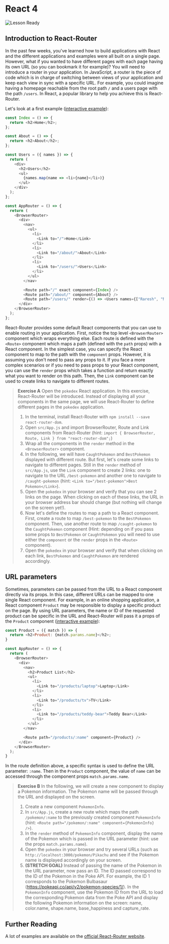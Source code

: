# React 4

![Lesson Ready](https://img.shields.io/badge/status-ready-green.svg)


## Introduction to React-Router

In the past few weeks, you've learned how to build applications with React and the different applications and examples were all built on a single page. However, what if you wanted to have different pages with each page having its own URL (so you can bookmark it for example)? You will need to introduce a router in your application. In JavaScript, a router is the piece of code which is in charge of switching between views of your application and keep each view in sync with a specific URL. For example, you could imagine having a homepage reachable from the root path `/` and a users page with the path `/users`. In React, a popular library to help you achieve this is React-Router.

Let's look at a first example ([interactive example](https://codesandbox.io/s/react-router-1-lk44e)):

```js
const Index = () => {
  return <h2>Home</h2>;
};

const About = () => {
  return <h2>About</h2>;
};

const Users = ({ names }) => {
  return (
    <div>
      <h2>Users</h2>
      <ul>
        {names.map(name => <li>{name}</li>)}
      </ul>
    </div>
  );
};

const AppRouter = () => {
  return (
    <BrowserRouter>
      <div>
        <nav>
          <ul>
            <li>
              <Link to="/">Home</Link>
            </li>
            <li>
              <Link to="/about/">About</Link>
            </li>
            <li>
              <Link to="/users/">Users</Link>
            </li>
          </ul>
        </nav>

        <Route path="/" exact component={Index} />
        <Route path="/about/" component={About} />
        <Route path="/users/" render={() => <Users names={["Raresh", "Nate"]} />} />
      </div>
    </BrowserRouter>
  );
};
```

React-Router provides some default React components that you can use to enable routing in your application. First, notice the top level `<BrowserRouter>` component which wraps everything else. Each route is defined with the `<Route>` component which maps a path (defined with the `path` props) with a React component. In the simplest case, you can specify the React component to map to the path with the `component` props. However, it is assuming you don't need to pass any props to it. If you face a more complex scenarios or if you need to pass props to your React component, you can use the `render` props which takes a function and return exactly what you want to render on this path. Then, the `Link` component can be used to create links to navigate to different routes.

> **Exercise A**
> Open the `pokedex` React application. In this exercise, React-Router will be introduced. Instead of displaying all your components in the same page, we will use React-Router to define  different pages in the `pokedex` application.
> 1. In the terminal, install React-Router with `npm install --save react-router-dom`.
> 2. Open `src/App.js` and import BrowserRouter, Route and Link components from React-Router (hint: `import { BrowserRouter, Route, Link } from "react-router-dom";`)
> 3. Wrap all the components in the `render` method in the `<BrowserRouter>` component.
> 4. In the following, we will have `CaughtPokemon` and `BestPokemon` displayed with different route. But first, let's create some links to navigate to different pages. Still in the `render` method of `src/App.js`, use the `Link` component to create 2 links: one to navigate to the URL `/best-pokemon` and another one to navigate to `/caught-pokemon` (hint: `<Link to="/best-pokemon">Best Pokemon</Link>`).
> 5. Open the `pokedex` in your browser and verify that you can see 2 links on the page. When clicking on each of these links, the URL in your browser address bar should change (but nothing will change on the screen yet!).
> 6. Now let's define the routes to map a path to a React component. First, create a route to map `/best-pokemon` to the `BestPokemon` component. Then, use another route to map `/caught-pokemon` to the `CaughtPokemon` component (Hint: depending on if you pass some props to `BestPokemon` or `CaughtPokemon` you will need to use either the `component` or the `render` props in the `<Route>` component).
> 7. Open the `pokedex` in your browser and verify that when clicking on each link, `BestPokemon` and `CaughtPokemon` are rendered accordingly.

## URL parameters

Sometimes, parameters can be passed from the URL to a React component directly via its props. In this case, different URLs can be mapped to one single React component. For example, in an online shopping application, a React component `Product` may be responsible to display a specific product on the page. By using URL parameters, the name or ID of the requested product can be specific in the URL and React-Router will pass it a props of the `Product` component ([interactive example](https://codesandbox.io/s/compassionate-https-jsf59)):

```js
const Product = ({ match }) => {
  return <h2>Product: {match.params.name}</h2>;
}

const AppRouter = () => {
  return (
    <BrowserRouter>
      <div>
        <nav>
          <h2>Product List</h2>
          <ul>
            <li>
              <Link to="/products/laptop">Laptop</Link>
            </li>
            <li>
              <Link to="/products/tv">TV</Link>
            </li>
            <li>
              <Link to="/products/teddy-bear">Teddy Bear</Link>
            </li>
          </ul>
        </nav>

        <Route path="/products/:name" component={Product} />
      </div>
    </BrowserRouter>
  );
}
```

In the route definition above, a specific syntax is used to define the URL parameter: `:name`. Then in the `Product` component, the value of `name` can be accessed through the component props `match.params.name`.

> **Exercise B**
> In the following, we will create a new component to display a Pokemon information. The Pokemon name will be passed through the URL and displayed on the screen.
> 1. Create a new component `PokemonInfo`.
> 2. In `src/App.js`, create a new route which maps the path `/pokemon/:name` to the previously created component `PokemonInfo` (hint: `<Route path="/pokemon/:name" component={PokemonInfo} />`).
> 3. In the `render` method of `PokemonInfo` component, display the name of the Pokemon which is passed in the URL parameter (hint: use the props `match.params.name`).
> 4. Open the `pokedex` in your browser and try several URLs (such as `http://localhost:3000/pokemon/Pikachu` and see if the Pokemon name is displayed accordingly on your screen.
> 5. **(STRETCH GOAL)** Instead of passing the name of the Pokemon in the URL parameter, now pass an ID. The ID passed correspond to the ID of the Pokemon in the Poke API. For example, the ID 1 corresponds to the Pokemon Bulbasaur (https://pokeapi.co/api/v2/pokemon-species/1/). In the `PokemonInfo` component, use the Pokemon ID from the URL to load the corresponding Pokemon data from the Poke API and display the following Pokemon information on the screen: name, color.name, shape.name, base_happiness and capture_rate.


## Further Reading

A lot of examples are available on the [official React-Router website](https://reacttraining.com/react-router/web/guides/quick-start).

